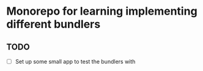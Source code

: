 # Monorepo for learning implementing different bundlers

## TODO

- [ ] Set up some small app to test the bundlers with

